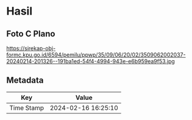 # Hasil

## Foto C Plano

https://sirekap-obj-formc.kpu.go.id/6594/pemilu/ppwp/35/09/06/20/02/3509062002037-20240214-201326--191ba1ed-54f4-4994-943e-e6b959ea9f53.jpg


## Metadata

| Key        | Value               |
| ---------- | ------------------- |
| Time Stamp | 2024-02-16 16:25:10 |



